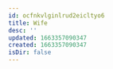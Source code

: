 ```yaml
---
id: ocfnkvlginlrud2eicltyo6
title: Wife
desc: ''
updated: 1663357090347
created: 1663357090347
isDir: false
---
```

